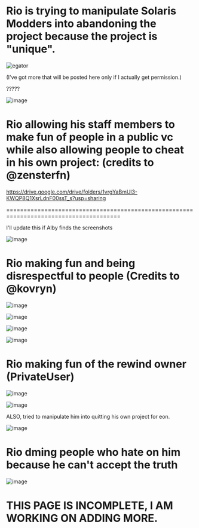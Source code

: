 # Rio is trying to manipulate Solaris Modders into abandoning the project because the project is "unique".

![egator](https://github.com/user-attachments/assets/591492fe-aa34-406b-93b9-d8ee384ef57d)

(I've got more that will be posted here only if I actually get permission.)

?????

![image](https://github.com/user-attachments/assets/606514a5-31f1-4eba-b283-d5bde4ddee71)


# Rio allowing his staff members to make fun of people in a public vc while also allowing people to cheat in his own project: (credits to @zensterfn)

https://drive.google.com/drive/folders/1vrgYaBmUl3-KWQP8Q1XsrLdnF00ssT_s?usp=sharing

=======================================================================================

I'll update this if Alby finds the screenshots

![image](https://github.com/user-attachments/assets/3af32ab8-2fde-4c9d-bc53-d9e4c1b04a73)


# Rio making fun and being disrespectful to people (Credits to @kovryn)

![image](https://github.com/user-attachments/assets/8d543ff8-efba-4efb-b0fb-ec9407244880)

![image](https://github.com/user-attachments/assets/a700bc6a-e2bc-4b64-9ccf-08ac7d844a7d)

![image](https://github.com/user-attachments/assets/e7bddc12-ceb0-4a91-9d03-24801553e409)

![image](https://github.com/user-attachments/assets/eb89d328-712c-448e-a3e4-9c7d06fe0346)


# Rio making fun of the rewind owner (PrivateUser)

![image](https://github.com/user-attachments/assets/4ad9513d-86ee-4a3d-846f-4cfc2a9b32ad)

![image](https://github.com/user-attachments/assets/236126d9-a969-45c7-bb49-12d07cf9f141)

ALSO, tried to manipulate him into quitting his own project for eon.

![image](https://github.com/user-attachments/assets/9b49e10c-d9da-41e6-a4cc-b7eda31afbd5)


# Rio dming people who hate on him because he can't accept the truth

![image](https://github.com/user-attachments/assets/9fb3602e-a064-4f3e-957a-e3f3fc9480e2)


# THIS PAGE IS INCOMPLETE, I AM WORKING ON ADDING MORE.
